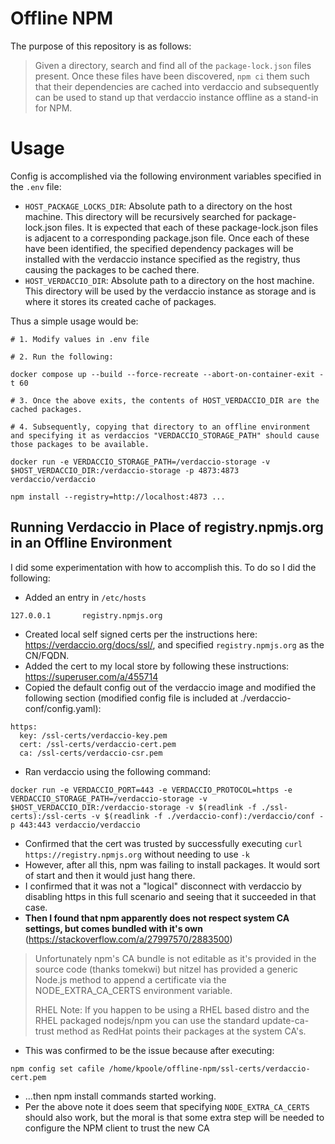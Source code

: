 # Offline NPM

The purpose of this repository is as follows:

> Given a directory, search and find all of the `package-lock.json` files present. Once these files have been discovered, `npm ci` them such that their dependencies are cached into verdaccio and subsequently can be used to stand up that verdaccio instance offline as a stand-in for NPM.

# Usage

Config is accomplished via the following environment variables specified in the `.env` file:
* `HOST_PACKAGE_LOCKS_DIR`: Absolute path to a directory on the host machine. This directory will be recursively searched for package-lock.json files. It is expected that each of these package-lock.json files is adjacent to a corresponding package.json file. Once each of these have been identified, the specified dependency packages will be installed with the verdaccio instance specified as the registry, thus causing the packages to be cached there.
* `HOST_VERDACCIO_DIR`: Absolute path to a directory on the host machine. This directory will be used by the verdaccio instance as storage and is where it stores its created cache of packages.

Thus a simple usage would be:
```
# 1. Modify values in .env file

# 2. Run the following:

docker compose up --build --force-recreate --abort-on-container-exit -t 60

# 3. Once the above exits, the contents of HOST_VERDACCIO_DIR are the cached packages.

# 4. Subsequently, copying that directory to an offline environment and specifying it as verdaccios "VERDACCIO_STORAGE_PATH" should cause those packages to be available.

docker run -e VERDACCIO_STORAGE_PATH=/verdaccio-storage -v $HOST_VERDACCIO_DIR:/verdaccio-storage -p 4873:4873 verdaccio/verdaccio

npm install --registry=http://localhost:4873 ...
```

## Running Verdaccio in Place of registry.npmjs.org in an Offline Environment

I did some experimentation with how to accomplish this. To do so I did the following:
* Added an entry in `/etc/hosts`
```
127.0.0.1       registry.npmjs.org
```
* Created local self signed certs per the instructions here: https://verdaccio.org/docs/ssl/, and specified `registry.npmjs.org` as the CN/FQDN.
* Added the cert to my local store by following these instructions: https://superuser.com/a/455714
* Copied the default config out of the verdaccio image and modified the following section (modified config file is included at ./verdaccio-conf/config.yaml):
```
https:
  key: /ssl-certs/verdaccio-key.pem
  cert: /ssl-certs/verdaccio-cert.pem
  ca: /ssl-certs/verdaccio-csr.pem
```
* Ran verdaccio using the following command:
```
docker run -e VERDACCIO_PORT=443 -e VERDACCIO_PROTOCOL=https -e VERDACCIO_STORAGE_PATH=/verdaccio-storage -v $HOST_VERDACCIO_DIR:/verdaccio-storage -v $(readlink -f ./ssl-certs):/ssl-certs -v $(readlink -f ./verdaccio-conf):/verdaccio/conf -p 443:443 verdaccio/verdaccio
```
* Confirmed that the cert was trusted by successfully executing `curl https://registry.npmjs.org` without needing to use `-k`
* However, after all this, npm was failing to install packages. It would sort of start and then it would just hang there.
* I confirmed that it was not a "logical" disconnect with verdaccio by disabling https in this full scenario and seeing that it succeeded in that case.
* **Then I found that npm apparently does not respect system CA settings, but comes bundled with it's own** (https://stackoverflow.com/a/27997570/2883500)

> Unfortunately npm's CA bundle is not editable as it's provided in the source code (thanks tomekwi) but nitzel has provided a generic Node.js method to append a certificate via the NODE_EXTRA_CA_CERTS environment variable.
>
> RHEL Note: If you happen to be using a RHEL based distro and the RHEL packaged nodejs/npm you can use the standard update-ca-trust method as RedHat points their packages at the system CA's.

* This was confirmed to be the issue because after executing:
```
npm config set cafile /home/kpoole/offline-npm/ssl-certs/verdaccio-cert.pem
```
* ...then npm install commands started working.
* Per the above note it does seem that specifying `NODE_EXTRA_CA_CERTS` should also work, but the moral is that some extra step will be needed to configure the NPM client to trust the new CA